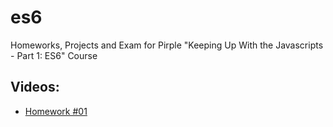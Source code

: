 # es6
Homeworks, Projects and Exam for Pirple "Keeping Up With the Javascripts - Part 1: ES6" Course

## Videos:
* [Homework #01]()
